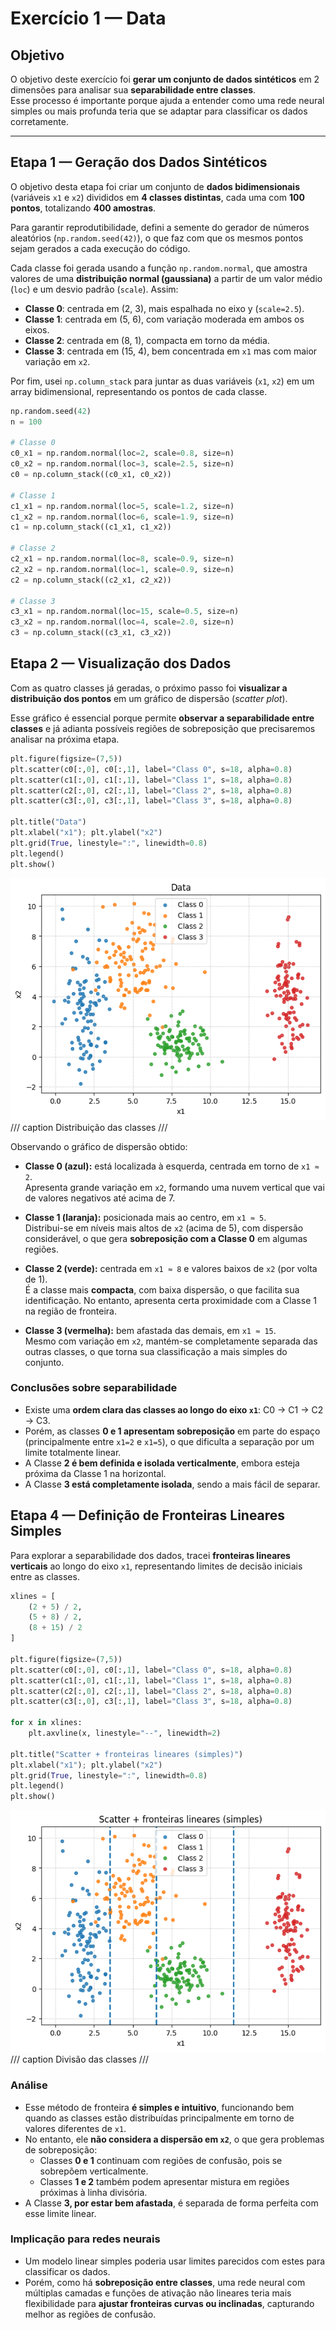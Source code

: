 # **Exercício 1 — Data**

## Objetivo

O objetivo deste exercício foi **gerar um conjunto de dados sintéticos** em 2 dimensões para analisar sua **separabilidade entre classes**.  
Esse processo é importante porque ajuda a entender como uma rede neural simples ou mais profunda teria que se adaptar para classificar os dados corretamente.

---


## Etapa 1 — Geração dos Dados Sintéticos

O objetivo desta etapa foi criar um conjunto de **dados bidimensionais** (variáveis `x1` e `x2`) divididos em **4 classes distintas**, cada uma com **100 pontos**, totalizando **400 amostras**.

Para garantir reprodutibilidade, defini a semente do gerador de números aleatórios (`np.random.seed(42)`), o que faz com que os mesmos pontos sejam gerados a cada execução do código.

Cada classe foi gerada usando a função `np.random.normal`, que amostra valores de uma **distribuição normal (gaussiana)** a partir de um valor médio (`loc`) e um desvio padrão (`scale`). Assim:

- **Classe 0**: centrada em (2, 3), mais espalhada no eixo y (`scale=2.5`).  
- **Classe 1**: centrada em (5, 6), com variação moderada em ambos os eixos.  
- **Classe 2**: centrada em (8, 1), compacta em torno da média.  
- **Classe 3**: centrada em (15, 4), bem concentrada em `x1` mas com maior variação em `x2`.

Por fim, usei `np.column_stack` para juntar as duas variáveis (`x1`, `x2`) em um array bidimensional, representando os pontos de cada classe.

```python
np.random.seed(42)  
n = 100

# Classe 0
c0_x1 = np.random.normal(loc=2, scale=0.8, size=n)
c0_x2 = np.random.normal(loc=3, scale=2.5, size=n)
c0 = np.column_stack((c0_x1, c0_x2))

# Classe 1
c1_x1 = np.random.normal(loc=5, scale=1.2, size=n)
c1_x2 = np.random.normal(loc=6, scale=1.9, size=n)
c1 = np.column_stack((c1_x1, c1_x2))

# Classe 2
c2_x1 = np.random.normal(loc=8, scale=0.9, size=n)
c2_x2 = np.random.normal(loc=1, scale=0.9, size=n)
c2 = np.column_stack((c2_x1, c2_x2))

# Classe 3
c3_x1 = np.random.normal(loc=15, scale=0.5, size=n)
c3_x2 = np.random.normal(loc=4, scale=2.0, size=n)
c3 = np.column_stack((c3_x1, c3_x2))
```


## Etapa 2 — Visualização dos Dados

Com as quatro classes já geradas, o próximo passo foi **visualizar a distribuição dos pontos** em um gráfico de dispersão (*scatter plot*).

Esse gráfico é essencial porque permite **observar a separabilidade entre classes** e já adianta possíveis regiões de sobreposição que precisaremos analisar na próxima etapa.

```python
plt.figure(figsize=(7,5))
plt.scatter(c0[:,0], c0[:,1], label="Class 0", s=18, alpha=0.8)
plt.scatter(c1[:,0], c1[:,1], label="Class 1", s=18, alpha=0.8)
plt.scatter(c2[:,0], c2[:,1], label="Class 2", s=18, alpha=0.8)
plt.scatter(c3[:,0], c3[:,1], label="Class 3", s=18, alpha=0.8)

plt.title("Data")
plt.xlabel("x1"); plt.ylabel("x2")
plt.grid(True, linestyle=":", linewidth=0.8)
plt.legend()
plt.show()
```

![Grafico1](./img1.png) 
/// caption 
Distribuição das classes
///

Observando o gráfico de dispersão obtido:

- **Classe 0 (azul):** está localizada à esquerda, centrada em torno de `x1 ≈ 2`.  
  Apresenta grande variação em `x2`, formando uma nuvem vertical que vai de valores negativos até acima de 7.  

- **Classe 1 (laranja):** posicionada mais ao centro, em `x1 ≈ 5`.  
  Distribui-se em níveis mais altos de `x2` (acima de 5), com dispersão considerável, o que gera **sobreposição com a Classe 0** em algumas regiões.  

- **Classe 2 (verde):** centrada em `x1 ≈ 8` e valores baixos de `x2` (por volta de 1).  
  É a classe mais **compacta**, com baixa dispersão, o que facilita sua identificação. No entanto, apresenta certa proximidade com a Classe 1 na região de fronteira.  

- **Classe 3 (vermelha):** bem afastada das demais, em `x1 ≈ 15`.  
  Mesmo com variação em `x2`, mantém-se completamente separada das outras classes, o que torna sua classificação a mais simples do conjunto.

### Conclusões sobre separabilidade

- Existe uma **ordem clara das classes ao longo do eixo `x1`**: C0 → C1 → C2 → C3.  
- Porém, as classes **0 e 1 apresentam sobreposição** em parte do espaço (principalmente entre `x1=2` e `x1=5`), o que dificulta a separação por um limite totalmente linear.  
- A Classe **2 é bem definida e isolada verticalmente**, embora esteja próxima da Classe 1 na horizontal.  
- A Classe **3 está completamente isolada**, sendo a mais fácil de separar.  


## Etapa 4 — Definição de Fronteiras Lineares Simples

Para explorar a separabilidade dos dados, tracei **fronteiras lineares verticais** ao longo do eixo `x1`, representando limites de decisão iniciais entre as classes.


```python
xlines = [
    (2 + 5) / 2,   
    (5 + 8) / 2,   
    (8 + 15) / 2   
]

plt.figure(figsize=(7,5))
plt.scatter(c0[:,0], c0[:,1], label="Class 0", s=18, alpha=0.8)
plt.scatter(c1[:,0], c1[:,1], label="Class 1", s=18, alpha=0.8)
plt.scatter(c2[:,0], c2[:,1], label="Class 2", s=18, alpha=0.8)
plt.scatter(c3[:,0], c3[:,1], label="Class 3", s=18, alpha=0.8)

for x in xlines:
    plt.axvline(x, linestyle="--", linewidth=2)

plt.title("Scatter + fronteiras lineares (simples)")
plt.xlabel("x1"); plt.ylabel("x2")
plt.grid(True, linestyle=":", linewidth=0.8)
plt.legend()
plt.show()
```

![Grafico2](./img2.png) 
/// caption 
Divisão das classes
///

### Análise
- Esse método de fronteira **é simples e intuitivo**, funcionando bem quando as classes estão distribuídas principalmente em torno de valores diferentes de `x1`.  
- No entanto, ele **não considera a dispersão em `x2`**, o que gera problemas de sobreposição:  
  - Classes **0 e 1** continuam com regiões de confusão, pois se sobrepõem verticalmente.  
  - Classes **1 e 2** também podem apresentar mistura em regiões próximas à linha divisória.  
- A Classe **3, por estar bem afastada**, é separada de forma perfeita com esse limite linear.

### Implicação para redes neurais
- Um modelo linear simples poderia usar limites parecidos com estes para classificar os dados.  
- Porém, como há **sobreposição entre classes**, uma rede neural com múltiplas camadas e funções de ativação não lineares teria mais flexibilidade para **ajustar fronteiras curvas ou inclinadas**, capturando melhor as regiões de confusão.
